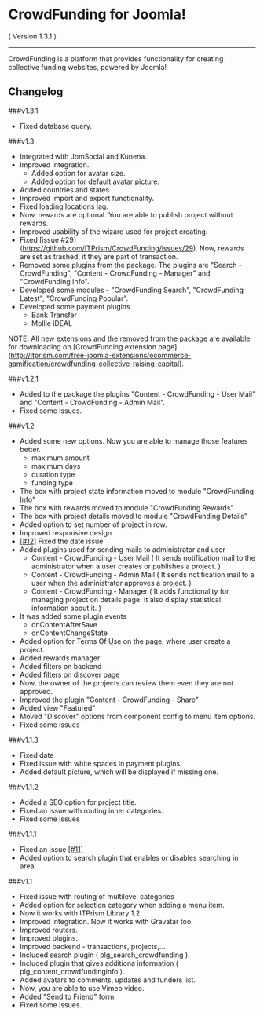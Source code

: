 CrowdFunding for Joomla! 
==========================
( Version 1.3.1 )
- - -

CrowdFunding is a platform that provides functionality for creating collective funding websites, powered by Joomla!

Changelog
-----------

###v1.3.1

* Fixed database query.

###v1.3

* Integrated with JomSocial and Kunena.
* Improved integration.
    * Added option for avatar size.
    * Added option for default avatar picture.
* Added countries and states
* Improved import and export functionality.
* Fixed loading locations lag.
* Now, rewards are optional. You are able to publish project without rewards.
* Improved usability of the wizard used for project creating.
* Fixed [issue #29] (https://github.com/ITPrism/CrowdFunding/issues/29). Now, rewards are set as trashed, it they are part of transaction.
* Removed some plugins from the package. The plugins are "Search - CrowdFunding", "Content - CrowdFunding - Manager" and "CrowdFunding Info". 
* Developed some modules - "CrowdFunding Search", "CrowdFunding Latest", "CrowdFunding Popular". 
* Developed some payment plugins
    * Bank Transfer
    * Mollie iDEAL

NOTE: All new extensions and the removed from the package are available for downloading on [CrowdFunding extension page] (http://itprism.com/free-joomla-extensions/ecommerce-gamification/crowdfunding-collective-raising-capital).

###v1.2.1

* Added to the package the plugins "Content - CrowdFunding - User Mail" and "Content - CrowdFunding - Admin Mail".
* Fixed some issues.

###v1.2

* Added some new options. Now you are able to manage those features better.
    * maximum amount
    * maximum days
    * duration type
    * funding type
* The box with project state information moved to module "CrowdFunding Info"
* The box with rewards moved to module "CrowdFunding Rewards"
* The box with project details moved to module "CrowdFunding Details"
* Added option to set number of project in row.
* Improved responsive design
* [[#12]](https://github.com/ITPrism/CrowdFunding/issues/12 "Date display issue") Fixed the date issue
* Added plugins used for sending mails to administrator and user
    * Content - CrowdFunding - User Mail ( It sends notification mail to the administrator when a user creates or publishes a project. )
    * Content - CrowdFunding - Admin Mail ( It sends notification mail to a user when the administrator approves a project. )
    * Content - CrowdFunding - Manager ( It adds functionality for managing project on details page. It also display statistical information about it. )
* It was added some plugin events
    * onContentAfterSave
    * onContentChangeState
* Added option for Terms Of Use on the page, where user create a project.
* Added rewards manager
* Added filters on backend
* Added filters on discover page
* Now, the owner of the projects can review them even they are not approved.
* Improved the plugin "Content - CrowdFunding - Share"
* Added view "Featured"
* Moved "Discover" options from component config to menu item options.
* Fixed some issues

###v1.1.3

* Fixed date
* Fixed issue with white spaces in payment plugins.
* Added default picture, which will be displayed if missing one.

###v1.1.2

* Added a SEO option for project title.
* Fixed an issue with routing inner categories.
* Fixed some issues

###v1.1.1

* Fixed an issue [[#11]](https://github.com/ITPrism/CrowdFunding/pull/11 "small change to use title for project alias")
* Added option to search plugin that enables or disables searching in area.

###v1.1

* Fixed issue with routing of multilevel categories
* Added option for selection category when adding a menu item.
* Now it works with ITPrism Library 1.2.
* Improved integration. Now it works with Gravatar too.
* Improved routers.
* Improved plugins.
* Improved backend - transactions, projects,...
* Included search plugin ( plg_search_crowdfunding ).
* Included plugin that gives additiona information ( plg_content_crowdfundinginfo ).
* Added avatars to comments, updates and funders list.
* Now, you are able to use Vimeo video.
* Added "Send to Friend" form.
* Fixed some issues.
